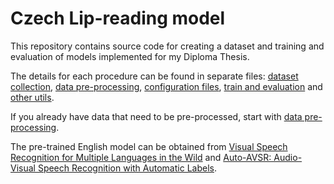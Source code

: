 # Czech Lip-reading model

This repository contains source code for creating a dataset and training and evaluation of models implemented for my Diploma Thesis.

The details for each procedure can be found in separate files: [dataset collection](./dataset_collection/dataset_collection.md), [data pre-processing](./preparation/my_preparation.md), [configuration files](./configs/configs.md), [train and evaluation](./train_eval.md) and [other utils](./utils.md).

If you already have data that need to be pre-processed, start with [data pre-processing](./preparation/my_preparation). 


The pre-trained English model can be obtained from [Visual Speech Recognition for Multiple Languages in the Wild](https://github.com/mpc001/Visual_Speech_Recognition_for_Multiple_Languages) and [Auto-AVSR: Audio-Visual Speech Recognition with Automatic Labels](https://github.com/mpc001/auto_avsr).